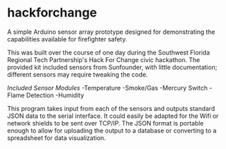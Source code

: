 # hackforchange
A simple Arduino sensor array prototype designed for demonstrating the capabilities available for firefighter safety.

This was built over the course of one day during the Southwest Florida Regional Tech Partnership's Hack For Change civic hackathon. The provided kit included sensors from Sunfounder, with little documentation; different sensors may require tweaking the code.

*Included Sensor Modules*
-Temperature
-Smoke/Gas
-Mercury Switch
-Flame Detection
-Humidity

This program takes input from each of the sensors and outputs standard JSON data to the serial interface. It could easily be adapted for the Wifi or network shields to be sent over TCP/IP. The JSON format is portable enough to allow for uploading the output to a database or converting to a spreadsheet for data visualization.
